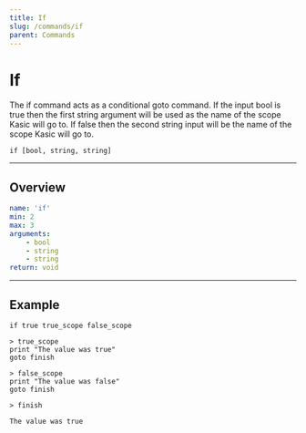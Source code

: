 ```yaml
---
title: If
slug: /commands/if
parent: Commands
---
```


# If
The if command acts as a conditional goto command. If the input bool is true then the first string argument will be used as the name of the scope Kasic will go to. If false then the second string input will be the name of the scope Kasic will go to.
```
if [bool, string, string]
```
---
## Overview
```yaml
name: 'if'
min: 2
max: 3
arguments:
    - bool
    - string
    - string
return: void
```
---
## Example 
```
if true true_scope false_scope

> true_scope
print "The value was true"
goto finish

> false_scope
print "The value was false"
goto finish

> finish 
```
```
The value was true
```